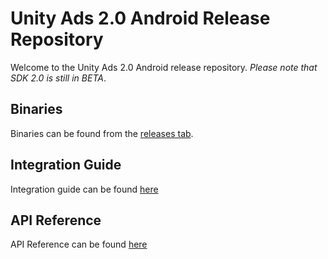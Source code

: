 # Unity Ads 2.0 Android Release Repository

Welcome to the Unity Ads 2.0 Android release repository. *Please note that SDK 2.0 is still in BETA*.

## Binaries

Binaries can be found from the [releases tab](https://github.com/Unity-Technologies/unity-ads-android/releases).

## Integration Guide

Integration guide can be found [here](https://github.com/Unity-Technologies/unity-ads-android/wiki/sdk_android_integration_guide)

## API Reference

API Reference can be found [here](https://github.com/Unity-Technologies/unity-ads-android/wiki/sdk_android_api_reference)
